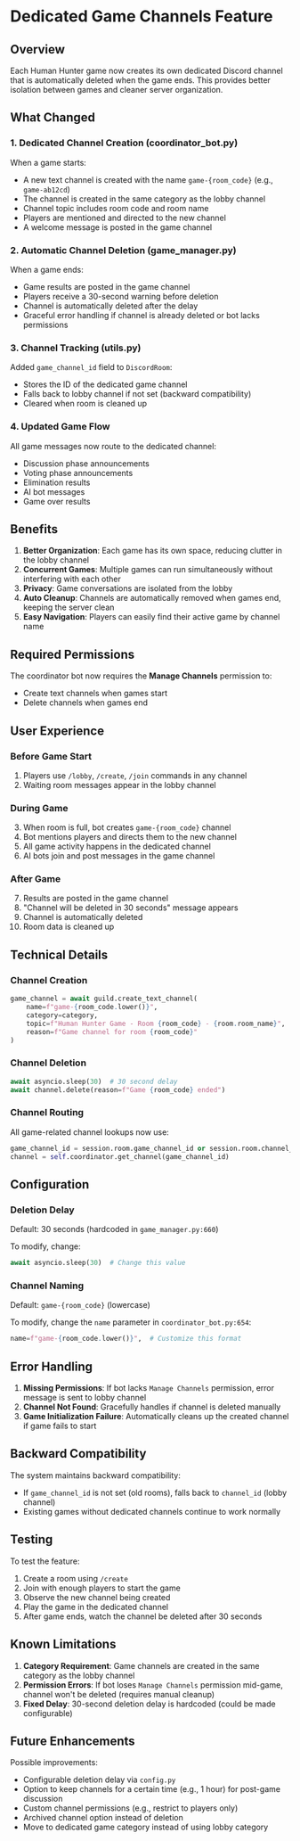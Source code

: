 # Dedicated Game Channels Feature

## Overview

Each Human Hunter game now creates its own dedicated Discord channel that is automatically deleted when the game ends. This provides better isolation between games and cleaner server organization.

## What Changed

### 1. Dedicated Channel Creation (coordinator_bot.py)

When a game starts:
- A new text channel is created with the name `game-{room_code}` (e.g., `game-ab12cd`)
- The channel is created in the same category as the lobby channel
- Channel topic includes room code and room name
- Players are mentioned and directed to the new channel
- A welcome message is posted in the game channel

### 2. Automatic Channel Deletion (game_manager.py)

When a game ends:
- Game results are posted in the game channel
- Players receive a 30-second warning before deletion
- Channel is automatically deleted after the delay
- Graceful error handling if channel is already deleted or bot lacks permissions

### 3. Channel Tracking (utils.py)

Added `game_channel_id` field to `DiscordRoom`:
- Stores the ID of the dedicated game channel
- Falls back to lobby channel if not set (backward compatibility)
- Cleared when room is cleaned up

### 4. Updated Game Flow

All game messages now route to the dedicated channel:
- Discussion phase announcements
- Voting phase announcements
- Elimination results
- AI bot messages
- Game over results

## Benefits

1. **Better Organization**: Each game has its own space, reducing clutter in the lobby channel
2. **Concurrent Games**: Multiple games can run simultaneously without interfering with each other
3. **Privacy**: Game conversations are isolated from the lobby
4. **Auto Cleanup**: Channels are automatically removed when games end, keeping the server clean
5. **Easy Navigation**: Players can easily find their active game by channel name

## Required Permissions

The coordinator bot now requires the **Manage Channels** permission to:
- Create text channels when games start
- Delete channels when games end

## User Experience

### Before Game Start
1. Players use `/lobby`, `/create`, `/join` commands in any channel
2. Waiting room messages appear in the lobby channel

### During Game
3. When room is full, bot creates `game-{room_code}` channel
4. Bot mentions players and directs them to the new channel
5. All game activity happens in the dedicated channel
6. AI bots join and post messages in the game channel

### After Game
7. Results are posted in the game channel
8. "Channel will be deleted in 30 seconds" message appears
9. Channel is automatically deleted
10. Room data is cleaned up

## Technical Details

### Channel Creation
```python
game_channel = await guild.create_text_channel(
    name=f"game-{room_code.lower()}",
    category=category,
    topic=f"Human Hunter Game - Room {room_code} - {room.room_name}",
    reason=f"Game channel for room {room_code}"
)
```

### Channel Deletion
```python
await asyncio.sleep(30)  # 30 second delay
await channel.delete(reason=f"Game {room_code} ended")
```

### Channel Routing
All game-related channel lookups now use:
```python
game_channel_id = session.room.game_channel_id or session.room.channel_id
channel = self.coordinator.get_channel(game_channel_id)
```

## Configuration

### Deletion Delay
Default: 30 seconds (hardcoded in `game_manager.py:660`)

To modify, change:
```python
await asyncio.sleep(30)  # Change this value
```

### Channel Naming
Default: `game-{room_code}` (lowercase)

To modify, change the `name` parameter in `coordinator_bot.py:654`:
```python
name=f"game-{room_code.lower()}",  # Customize this format
```

## Error Handling

1. **Missing Permissions**: If bot lacks `Manage Channels` permission, error message is sent to lobby channel
2. **Channel Not Found**: Gracefully handles if channel is deleted manually
3. **Game Initialization Failure**: Automatically cleans up the created channel if game fails to start

## Backward Compatibility

The system maintains backward compatibility:
- If `game_channel_id` is not set (old rooms), falls back to `channel_id` (lobby channel)
- Existing games without dedicated channels continue to work normally

## Testing

To test the feature:
1. Create a room using `/create`
2. Join with enough players to start the game
3. Observe the new channel being created
4. Play the game in the dedicated channel
5. After game ends, watch the channel be deleted after 30 seconds

## Known Limitations

1. **Category Requirement**: Game channels are created in the same category as the lobby channel
2. **Permission Errors**: If bot loses `Manage Channels` permission mid-game, channel won't be deleted (requires manual cleanup)
3. **Fixed Delay**: 30-second deletion delay is hardcoded (could be made configurable)

## Future Enhancements

Possible improvements:
- Configurable deletion delay via `config.py`
- Option to keep channels for a certain time (e.g., 1 hour) for post-game discussion
- Custom channel permissions (e.g., restrict to players only)
- Archived channel option instead of deletion
- Move to dedicated game category instead of using lobby category

